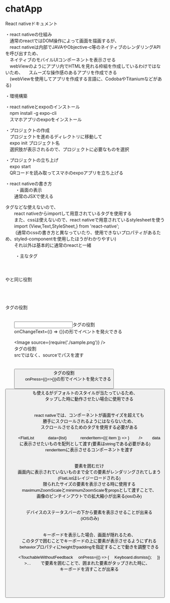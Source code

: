 # chatApp

React nativeドキュメント

・react nativeの仕組み  
　通常のreactではDOM操作によって画面を描画するが、  
　react nativeは内部でJAVAやObjective-c等のネイティブのレンダリングAPIを呼び出すため、  
　ネイティブのモバイルUIコンポーネントを表示させる  
　webViewのようにアプリ内でHTMLを見れる枠組を作成しているわけではないため、 
　スムーズな操作感のあるアプリを作成できる  
　(webViewを使用してアプリを作成する言語に、CodobaやTitaniumなどがある) 


・環境構築   
 
・react nativeとexpoのインストール  
　npm install -g expo-cli  
　スマホアプリのexpoをインストール  


・プロジェクトの作成  
　プロジェクトを進めるディレクトリに移動して  
　expo init プロジェクト名  
　選択肢が表示されるので、プロジェクトに必要なものを選択  

・プロジェクトの立ち上げ  
　expo start  
　QRコードを読み取ってスマホのexpoアプリを立ち上げる  


・react nativeの書き方  
　
　・画面の表示  
　　通常のJSXで使える<div><p>タグなどな使えないので、   
　　react nativeからimportして用意されているタグを使用する  
　　また、cssは使えないので、react nativeで用意されているstylesheetを使う  
　　import {View,Text,StyleSheet,} from 'react-native';  
　　 (通常のcssの書き方と異なっていたり、使用できないプロパティがあるため、styled-componentを使用したほうがわかりやすい)  
　　それ以外は基本的に通常のreactと一緒  

　
　・主なタグ  
　　<View>  
　　<div>や<span>と同じ役割  

　　<Text>  
　　<p>タグの役割  

　　<TextInput>  
　　<input>タグの役割  
　　onChangeText={() => {}}の形でイベントを発火できる  

　　<Image source={require('./sample.png')} />  
　　<img>タグの役割  
　　srcではなく、sourceでパスを渡す  


　　<TouchableOpacity>  
　　<button>タグの役割  
　　onPress={()=>{}}の形でイベントを発火できる  
　　<Button>も使えるがデフォルトのスタイルが当たっているため、  
　　タップした時に動作させたい場合に使用できる  

　　<FlatList>, <ScrollView>  
　　react nativeでは、コンポーネントが画面サイズを超えても  
　　勝手にスクロールされるようにはならないため、  
　　スクロールさせるためのタグを使用する必要がある  

　　<FlatList
　　　data={list}
　　　renderItem={({ item }) => <Component props={item} />}
　　/>
　　dataに表示させたいものを配列として渡す(要素はstringである必要がある)
　　renderItemに表示させるコンポーネントを渡す

　
　　<ScrollView>  
　　要素を囲むだけ  
　　画面内に表示されていないものまで全ての要素がレンダリングされてしまう  
　　(FlatListはレイジーロードされる)   
　　限られたサイズの要素を表示させる時に使用する  
　　maximumZoomScaleとminimumZoomScaleをpropsとして渡すことで、  
　　画像のピンチインアウトでの拡大縮小が出来る(iosのみ)  


　　<SafeAreaView>  
　　デバイスのステータスバーの下から要素を表示させることが出来る  
　　 (iOSのみ)  


　　<KeyboardAvoidingView>  
　　キーボードを表示した場合、画面が隠れるため、  
　　このタグで囲むことでキーボードの上に要素が表示させるようにずれる  
　　behaviorプロパティにheightかpaddingを指定することで動きを調整できる  

　　<TouchableWithoutFeedback
      　onPress={() => {
        　Keyboard.dismiss();
      　}}
    　>…</TouchableWithoutFeedback>
　　で要素を囲むことで、囲まれた要素がタップされた時に、  
　　キーボードを消すことが出来る  



　　


　　
　

